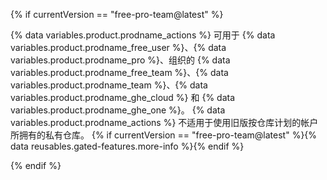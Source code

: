 {% if currentVersion == "free-pro-team@latest" %}

{% data variables.product.prodname_actions %} 可用于 {% data variables.product.prodname_free_user %}、{% data variables.product.prodname_pro %}、组织的 {% data variables.product.prodname_free_team %}、{% data variables.product.prodname_team %}、{% data variables.product.prodname_ghe_cloud %} 和 {% data variables.product.prodname_ghe_one %}。 {% data variables.product.prodname_actions %} 不适用于使用旧版按仓库计划的帐户所拥有的私有仓库。 {% if currentVersion == "free-pro-team@latest" %}{% data reusables.gated-features.more-info %}{% endif %}

{% endif %}
